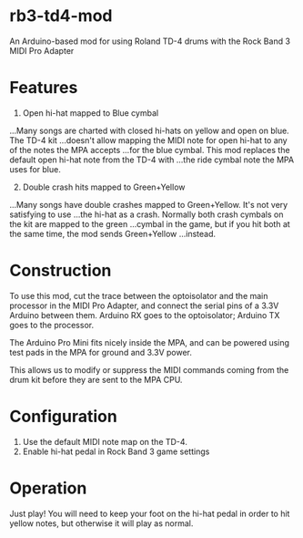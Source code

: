 # rb3-td4-mod

An Arduino-based mod for using Roland TD-4 drums with the Rock Band 3 MIDI Pro Adapter

# Features

1. Open hi-hat mapped to Blue cymbal

...Many songs are charted with closed hi-hats on yellow and open on blue. The TD-4 kit
...doesn't allow mapping the MIDI note for open hi-hat to any of the notes the MPA accepts
...for the blue cymbal. This mod replaces the default open hi-hat note from the TD-4 with
...the ride cymbal note the MPA uses for blue.

2. Double crash hits mapped to Green+Yellow

...Many songs have double crashes mapped to Green+Yellow. It's not very satisfying to use
...the hi-hat as a crash. Normally both crash cymbals on the kit are mapped to the green
...cymbal in the game, but if you hit both at the same time, the mod sends Green+Yellow
...instead.


# Construction

To use this mod, cut the trace between the optoisolator and the main processor in the
MIDI Pro Adapter, and connect the serial pins of a 3.3V Arduino between them. Arduino RX
goes to the optoisolator; Arduino TX goes to the processor.

The Arduino Pro Mini fits nicely inside the MPA, and can be powered using test pads in
the MPA for ground and 3.3V power.

This allows us to modify or suppress the MIDI commands coming from the drum kit before
they are sent to the MPA CPU.


# Configuration

1. Use the default MIDI note map on the TD-4.
2. Enable hi-hat pedal in Rock Band 3 game settings


# Operation

Just play! You will need to keep your foot on the hi-hat pedal in order to hit yellow
notes, but otherwise it will play as normal.


